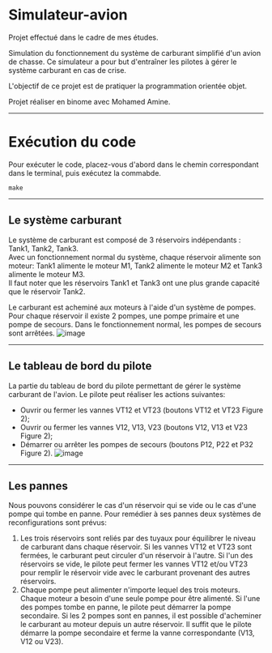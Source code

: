 # Simulateur-avion
Projet effectué dans le cadre de mes études.  

Simulation du fonctionnement du système de carburant simplifié d'un avion de chasse. Ce simulateur a pour but d'entraîner les pilotes à gérer le système carburant en cas de crise.    

L'objectif de ce projet est de pratiquer la programmation orientée objet.

Projet réaliser en binome avec Mohamed Amine.

---
# Exécution du code
Pour exécuter le code, placez-vous d'abord dans le chemin correspondant dans le terminal, puis exécutez la commabde.
```
make
```

---
## Le système carburant
Le système de carburant est composé de 3 réservoirs indépendants : Tank1, Tank2, Tank3.  
Avec un fonctionnement normal du système, chaque réservoir alimente son moteur: Tank1 alimente le moteur M1, Tank2 alimente le moteur M2 et Tank3 alimente le moteur M3.   
Il faut noter que les réservoirs Tank1 et Tank3 ont une plus grande capacité que le réservoir Tank2.  

Le carburant est acheminé aux moteurs à l'aide d'un système de pompes. Pour chaque réservoir il existe 2 pompes, une pompe primaire et une pompe de secours. Dans le fonctionnement normal, les pompes de secours sont arrêtées.
![image](https://user-images.githubusercontent.com/72187742/233805763-da285366-c5d1-4217-94f2-dc545a07a0eb.png)

---
## Le tableau de bord du pilote
La partie du tableau de bord du pilote permettant de gérer le système carburant de l'avion. Le pilote peut réaliser les actions suivantes:
- Ouvrir ou fermer les vannes VT12 et VT23 (boutons VT12 et VT23 Figure 2);
- Ouvrir ou fermer les vannes V12, V13, V23 (boutons V12, V13 et V23 Figure 2);
- Démarrer ou arrêter les pompes de secours (boutons P12, P22 et P32 Figure 2).
![image](https://user-images.githubusercontent.com/72187742/233805787-af833f93-f811-4837-b3f8-8309c411f02e.png)

---
## Les pannes
Nous pouvons considérer le cas d'un réservoir qui se vide ou le cas d'une pompe qui tombe en panne. Pour remédier à ses pannes deux systèmes de reconfigurations sont prévus:
1. Les trois réservoirs sont reliés par des tuyaux pour équilibrer le niveau de carburant dans chaque réservoir. Si les vannes VT12 et VT23 sont fermées, le carburant peut circuler d'un réservoir à l'autre. Si l'un des réservoirs se vide, le pilote peut fermer les vannes VT12 et/ou VT23 pour remplir le réservoir vide avec le carburant provenant des autres réservoirs.
2. Chaque pompe peut alimenter n'importe lequel des trois moteurs. Chaque moteur a besoin d'une seule pompe pour être alimenté. Si l'une des pompes tombe en panne, le pilote peut démarrer la pompe secondaire. Si les 2 pompes sont en pannes, il est possible d'acheminer le carburant au moteur depuis un autre réservoir. Il suffit que le pilote démarre la pompe secondaire et ferme la vanne correspondante (V13, V12 ou V23).
